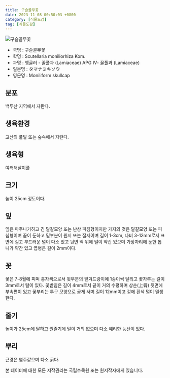 ```yaml
---
title: 구슬골무꽃
date: 2023-11-08 00:50:03 +0800
category: [식물도감]
tag: [식물도감]
---
```




![구슬골무꽃](/fileUpload/plants/basic/Labiatae/Scutellaria/15729/1_th2.JPG)
- 국명 : 구슬골무꽃
- 학명 : Scutellaria moniliorhiza Kom.
- 과명 : 앵글러 - 꿀풀과 (Lamiaceae) APG Ⅳ- 꿀풀과 (Lamiaceae)
- 일본명 : タマナミキソウ
- 영문명 : Moniliform skullcap


## 분포
백두산 지역에서 자란다.
## 생육환경
고산의 풀밭 또는 숲속에서 자란다.
## 생육형
여러해살이풀
## 크기
높이 25cm 정도이다.
## 잎
잎은 마주나기하고 긴 달걀모양 또는 난상 피침형이지만 가지의 것은 달걀모양 또는 피침형이며 끝이 둔하고 밑부분이 원저 또는 절저이며 길이 1-3cm, 나비 3-12mm로서 표면에 길고 부드러운 털이 다소 있고 뒷면 맥 위에 털이 약간 있으며 가장자리에 둔한 톱니가 약간 있고 엽병은 길이 2mm이다.
## 꽃
꽃은 7-8월에 피며 홍자색으로서 윗부분의 잎겨드랑이에 1송이씩 달리고 꽃자루는 길이 3mm로서 털이 있다. 꽃받침은 길이 4mm로서 끝이 거의 수평하며 상순(上脣) 뒷면에 부속편이 있고 꽃부리는 투구 모양으로 곧게 서며 길이 12mm이고 겉에 흰색 털이 밀생한다.
## 줄기
높이가 25cm에 달하고 원줄기에 털이 거의 없으며 다소 예리한 능선이 있다.
## 뿌리
근경은 염주같으며 다소 굵다.






본 데이터에 대한 모든 저작권리는 국립수목원 또는 원저작자에게 있습니다.
